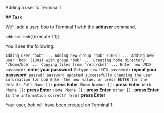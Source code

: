 Adding a user to Terminal 1.

## Task

We'll add a user, _bob_ to Terminal 1 with the **adduser** command.

`adduser bob`{{execute T1}}

You'll see the following:

`Adding user 'bob' ...
Adding new group 'bob' (1001) ...
Adding new user 'bob' (1001) with group 'bob' ...
Creating home directory '/home/bob' ...
Copying files from '/etc/skel' ...
Enter new UNIX password: `**enter your password**`
Retype new UNIX password:` **repeat your password**`
passwd: password updated successfully
Changing the user information for bob
Enter the new value, or press ENTER for the default
        Full Name []:` **press Enter**`
        Room Number []:` **press Enter**`
        Work Phone []:` **press Enter**`
        Home Phone []:` **press Enter**`
        Other []:` **press Enter**`
Is the information correct? [Y/n]` **press Enter**

Your user, _bob_ will have been created on Terminal 1.
